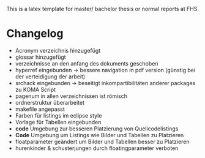 This is a latex template for master/ bachelor thesis or normal reports at FHS.

# Changelog

* Acronym verzeichnis hinzugefügt
* glossar hinzugefügt
* verzeichnisse an den anfang des dokuments geschoben
* hyperref eingebunden -> bessere navigation in pdf version (günstig bei der verteidigung der arbeit)
* srchack eingebunden -> beseitigt inkompartibilitäten anderer packages zu KOMA Script
* pagenum in allen verzeichnissen ist römisch
* ordnerstruktur überarbeitet
* makefile angepasst
* Farben für listings im eclipse style
* Vorlage für Tabellen eingebunden
* **code** Umgebung zur besseren Platzierung von Quellcodelistings
* **Code** Umgebung um Listings wie Bilder und Tabellen zu Platzieren
* floatparameter geändert um Bilder und Tabellen besser zu Platzieren
* hurenkinder & schusterjungen durch floatingparameter verboten
